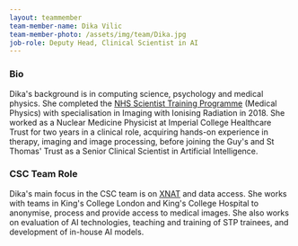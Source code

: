 ```yaml
---
layout: teammember
team-member-name: Dika Vilic
team-member-photo: /assets/img/team/Dika.jpg
job-role: Deputy Head, Clinical Scientist in AI
---
```


### Bio
Dika's background is in computing science, psychology and medical physics. She completed the [NHS Scientist Training Programme](/stp.html) (Medical Physics) with 
specialisation in Imaging with Ionising Radiation in 2018. She worked as a Nuclear Medicine Physicist at Imperial 
College Healthcare Trust for two years in a clinical role, acquiring hands-on experience in therapy, imaging and image 
processing, before joining the Guy's and St Thomas' Trust as a Senior Clinical Scientist in Artificial Intelligence. 

### CSC Team Role
Dika's main focus in the CSC team is on [XNAT](/platforms/xnat.html) and data access. She works with teams in King's College London
and King's College Hospital to anonymise, process and provide access to medical images. She also works on evaluation of AI technologies,
teaching and training of STP trainees, and development of in-house AI models.
